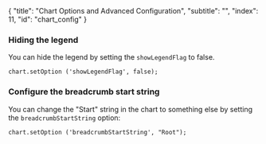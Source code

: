 <meta>
{
	"title": "Chart Options and Advanced Configuration",
	"subtitle": "",
	"index": 11,
	"id": "chart_config"
}
</meta>

### Hiding the legend

You can hide the legend by setting the `showLegendFlag` to false.

~~~
chart.setOption ('showLegendFlag', false);
~~~

### Configure the breadcrumb start string

You can change the "Start" string in the chart to something else by setting the `breadcrumbStartString` option:

~~~
chart.setOption ('breadcrumbStartString', "Root");
~~~
